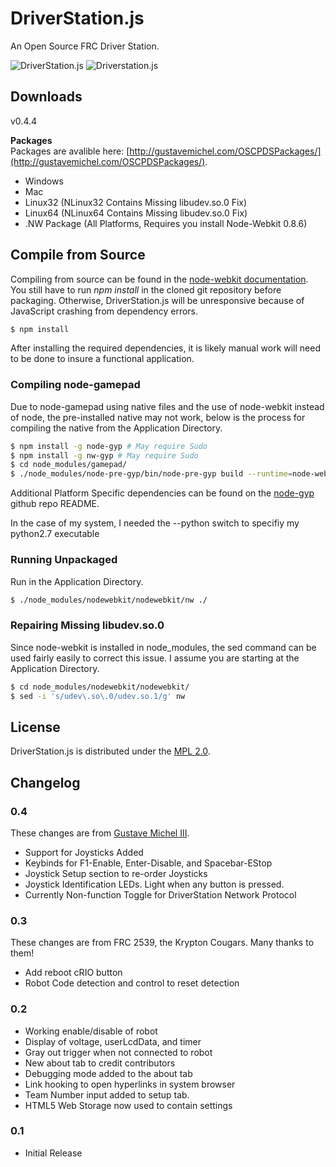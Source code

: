 # DriverStation.js

An Open Source FRC Driver Station.

![DriverStation.js](http://i.imgur.com/2KVvVkO.png)
![Driverstation.js](http://i.imgur.com/G8l5MR5.png)

## Downloads

v0.4.4

**Packages**  
Packages are avalible here: [http://gustavemichel.com/OSCPDSPackages/](http://gustavemichel.com/OSCPDSPackages/).  
- Windows  
- Mac  
- Linux32 (NLinux32 Contains Missing libudev.so.0 Fix)  
- Linux64 (NLinux64 Contains Missing libudev.so.0 Fix)  
- .NW Package (All Platforms, Requires you install Node-Webkit 0.8.6)  
  
## Compile from Source

Compiling from source can be found in the [node-webkit documentation](https://github.com/rogerwang/node-webkit/wiki/How-to-package-and-distribute-your-apps).
You still have to run *npm install* in the cloned git repository before
packaging. Otherwise, DriverStation.js will be unresponsive because of
JavaScript crashing from dependency errors.

``` bash
$ npm install
```

After installing the required dependencies, it is likely manual work will need to be done to insure a functional application.

### Compiling node-gamepad

Due to node-gamepad using native files and the use of node-webkit instead of node, the pre-installed native may not work, below is the process for compiling the native from the Application Directory.

``` bash
$ npm install -g node-gyp # May require Sudo
$ npm install -g nw-gyp # May require Sudo
$ cd node_modules/gamepad/
$ ./node_modules/node-pre-gyp/bin/node-pre-gyp build --runtime=node-webkit --target=0.8.6
```
Additional Platform Specific dependencies can be found on the [node-gyp]() github repo README.

In the case of my system, I needed the --python switch to specifiy my python2.7 executable

### Running Unpackaged

Run in the Application Directory.

``` bash
$ ./node_modules/nodewebkit/nodewebkit/nw ./
```

### Repairing Missing libudev.so.0

Since node-webkit is installed in node_modules, the sed command can be used fairly easily to correct this issue. I assume you are starting at the Application Directory.

``` bash
$ cd node_modules/nodewebkit/nodewebkit/
$ sed -i 's/udev\.so\.0/udev.so.1/g' nw
```

## License

DriverStation.js is distributed under the [MPL 2.0](http://www.mozilla.org/MPL/2.0/).

## Changelog

### 0.4
These changes are from [Gustave Michel III](https://www.github.com/gixxy).
- Support for Joysticks Added
- Keybinds for F1-Enable, Enter-Disable, and Spacebar-EStop
- Joystick Setup section to re-order Joysticks
- Joystick Identification LEDs. Light when any button is pressed.
- Currently Non-function Toggle for DriverStation Network Protocol

### 0.3
These changes are from FRC 2539, the Krypton Cougars. Many thanks to them!
- Add reboot cRIO button
- Robot Code detection and control to reset detection

### 0.2
- Working enable/disable of robot
- Display of voltage, userLcdData, and timer
- Gray out trigger when not connected to robot
- New about tab to credit contributors
- Debugging mode added to the about tab
- Link hooking to open hyperlinks in system browser
- Team Number input added to setup tab.
- HTML5 Web Storage now used to contain settings

### 0.1
- Initial Release
